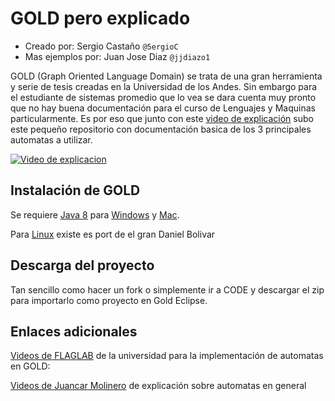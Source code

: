 # GOLD pero explicado

- Creado por: Sergio Castaño `@5ergioC`
- Mas ejemplos por: Juan Jose Diaz `@jjdiazo1`

GOLD (Graph Oriented Language Domain) se trata de una gran herramienta y serie de tesis creadas en la Universidad de los Andes. 
Sin embargo para el estudiante de sistemas promedio que lo vea se dara cuenta muy pronto que no hay buena documentación para el curso de Lenguajes y Maquinas particularmente.
Es por eso que junto con este [video de explicación](https://youtu.be/kPAXy5ffoBc) subo este pequeño repositorio con documentación basica de los 3 principales automatas a utilizar.

[![Video de explicacion](https://img.youtube.com/vi/kPAXy5ffoBc/0.jpg)](https://www.youtube.com/watch?v=https://www.youtube.com/watch?v=kPAXy5ffoBc)


## Instalación de GOLD

Se requiere [Java 8](https://www.oracle.com/java/technologies/downloads/?er=221886) para [Windows](https://github.com/silviaTak/GoldKeplerWindows) y [Mac](https://github.com/FLAGlab/gold-mac).

Para [Linux](https://github.com/danielbolivar/gold-linux) existe es port de el gran Daniel Bolivar

## Descarga del proyecto

Tan sencillo como hacer un fork o simplemente ir a CODE y descargar el zip para importarlo como proyecto en Gold Eclipse.

## Enlaces adicionales

[Videos de FLAGLAB](https://www.youtube.com/watch?v=NoRCWjY4rOI&list=PLKs_MtJgZbTMZvi5x21JEAPVK1TmBaE1_&index=4) de la universidad para la implementación de automatas en GOLD:

[Videos de Juancar Molinero](https://www.youtube.com/watch?v=P0AxQvJcN2Q&list=PLzv9272qg5D08b-az38erCnvuxBJta-wb) de explicación sobre automatas en general
